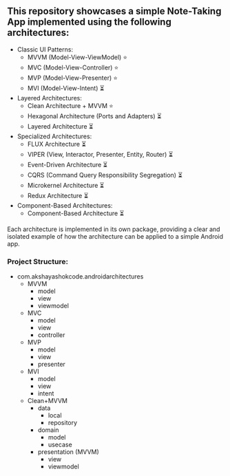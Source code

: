 ## This repository showcases a simple Note-Taking App implemented using the following architectures:

- Classic UI Patterns:
  - MVVM (Model-View-ViewModel) ⭐
  - MVC (Model-View-Controller) ⭐
  - MVP (Model-View-Presenter) ⭐
  - MVI (Model-View-Intent) ⏳
- Layered Architectures:
  - Clean Architecture + MVVM ⭐
  - Hexagonal Architecture (Ports and Adapters) ⏳
  - Layered Architecture ⏳
- Specialized Architectures:
  - FLUX Architecture ⏳
  - VIPER (View, Interactor, Presenter, Entity, Router) ⏳
  - Event-Driven Architecture ⏳
  - CQRS (Command Query Responsibility Segregation) ⏳
  - Microkernel Architecture ⏳
  - Redux Architecture ⏳
- Component-Based Architectures:
  - Component-Based Architecture ⏳


Each architecture is implemented in its own package, providing a clear and isolated example of how the architecture can be applied to a simple Android app.

### Project Structure:
- com.akshayashokcode.androidarchitectures
  - MVVM
    - model
    - view
    - viewmodel
  - MVC
    - model
    - view
    - controller
  - MVP
    - model
    - view
    - presenter
  - MVI
    - model
    - view
    - intent
  - Clean+MVVM
    - data
      - local
      - repository
    - domain
      - model
      - usecase
    - presentation (MVVM)
      - view
      - viewmodel


